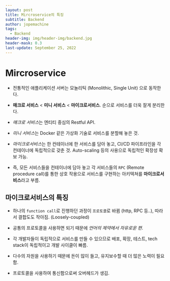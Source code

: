 ```yaml
---
layout: post
title: Mircroservice의 특징
subtitle: Backend
author: jopemachine
tags:
  - Backend
header-img: img/header-img/backend.jpg
header-mask: 0.3
last-update: September 25, 2022
---
```


# Mircroservice

- 전통적인 애플리케이션 서버는 모놀리틱 (Monolithic, Single Unit) 으로 동작한다.

- **매크로 서비스** < **미니 서비스** < **마이크로서비스**. 순으로 서비스를 더욱 잘게 분리한다.

- *매크로 서비스*는 엔티티 중심의 Restful API.

- *미니 서비스*는 Docker 같은 가상화 기술로 서비스를 분할해 놓은 것.

- *마이크로서비스*는 한 컨테이너에 한 서비스를 담아 놓고, CI/CD 파이프라인을 각 컨테이너에 독립적으로 갖춘 것. Auto-scaling 등의 사용으로 독립적인 확장성 확보 가능.

- 즉, 모든 서비스들을 컨테이너에 담아 놓고 각 서비스들의 `RPC` (Remote procedure call)를 통한 상호 작용으로 서비스를 구현하는 아키텍쳐를 **마이크로서비스**라고 부름.

## 마이크로서비스의 특징

- 하나의 `function call`로 진행하던 과정이 `프로토콜`로 바뀜 (http, RPC 등..), 따라서 결합도도 작아짐. (Loosely-coupled)

- 공통의 프로토콜을 사용하면 되기 때문에 *언어의 제약에서 자유로운 편*.

- 각 개발자들이 독립적으로 서비스를 만들 수 있으므로 배포, 확장, 테스트, tech stack이 독립적이고 개발 사이클이 빠름.

- 다수의 자원을 사용하기 때문에 돈이 많이 들고, 유지보수할 때 더 많은 노력이 필요함.

- 프로토콜을 사용하여 통신함으로써 오버헤드가 생김.
